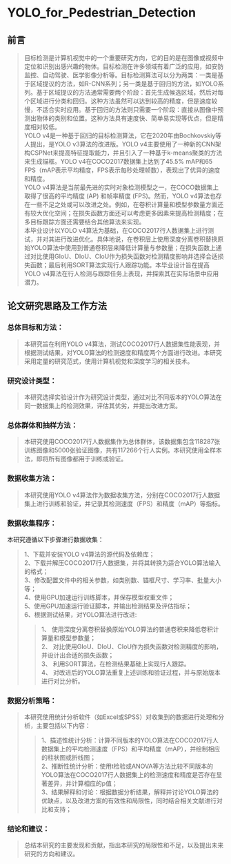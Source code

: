 # YOLO_for_Pedestrian_Detection

## 前言  
>目标检测是计算机视觉中的一个重要研究方向，它的目的是在图像或视频中定位和识别出感兴趣的物体。目标检测在许多领域有着广泛的应用，如安防监控、自动驾驶、医学影像分析等。目标检测算法可以分为两类：一类是基于区域提议的方法，如R-CNN系列；另一类是基于回归的方法，如YOLO系列。基于区域提议的方法通常需要两个阶段：首先生成候选区域，然后对每个区域进行分类和回归。这种方法虽然可以达到较高的精度，但是速度较慢，不适合实时应用。基于回归的方法则只需要一个阶段：直接从图像中预测出物体的类别和位置。这种方法具有速度快、简单易实现等优点，但是精度相对较低。  
YOLO v4是一种基于回归的目标检测算法，它在2020年由Bochkovskiy等人提出，是YOLO v3算法的改进版。YOLO v4主要使用了一种新的CNN架构CSPNet来提高特征提取能力，并且引入了一种基于k-means聚类的方法来生成锚框。YOLO v4在COCO2017数据集上达到了45.5% mAP和65 FPS（mAP表示平均精度，FPS表示每秒处理帧数），表现出了优异的速度和精度。  
YOLO v4算法是当前最先进的实时对象检测模型之一，在COCO数据集上取得了很高的平均精度 (AP) 和帧率精度 (FPS)。然而，YOLO v4算法也存在一些不足之处或可以改进之处。例如，在卷积计算量和模型参数量方面还有较大优化空间；在损失函数方面还可以考虑更多因素来提高检测精度；在多目标跟踪方面还需要结合其他算法来实现。  
本毕业设计以YOLO v4算法为基础，在COCO2017行人数据集上进行测试，并对其进行改进优化。具体地说，在卷积层上使用深度分离卷积替换原始YOLO算法中使用到普通卷积层来降低计算量与参数量；在损失函数上通过对比使用GIoU、DIoU、CIoU作为损失函数对检测精度影响并选择合适损失函数；最后利用SORT算法实现行人跟踪功能。本毕业设计旨在提高YOLO v4算法在行人检测与跟踪任务上表现，并探索其在实际场景中应用潜力。

## 论文研究思路及工作方法  
### 总体目标和方法：  
>本研究旨在利用YOLO v4算法，测试COCO2017行人数据集性能表现，并根据测试结果，对YOLO算法的检测速度和精度两个方面进行改进。本研究采用定量的研究范式，使用计算机视觉和深度学习的相关技术。  

### 研究设计类型：  
>本研究选择实验设计作为研究设计类型，通过对比不同版本的YOLO算法在同一数据集上的检测效果，评估其优劣，并提出改进方案。  

### 总体群体和抽样方法：  
>本研究使用COCO2017行人数据集作为总体群体，该数据集包含118287张训练图像和5000张验证图像，共有117266个行人实例。本研究使用全样本法，即将所有图像都用于训练或验证。  

### 数据收集方法：  
>本研究使用YOLO v4算法作为数据收集方法，分别在COCO2017行人数据集上进行训练和验证，并记录其检测速度（FPS）和精度（mAP）等指标。  

### 数据收集程序：  
本研究遵循以下步骤进行数据收集：  
>1、下载并安装YOLO v4算法的源代码及依赖库；  
2、下载并解压COCO2017行人数据集，并将其转换为适合YOLO算法输入的格式；  
3、修改配置文件中的相关参数，如类别数、锚框尺寸、学习率、批量大小等；  
4、使用GPU加速运行训练脚本，并保存模型权重文件；  
5、使用GPU加速运行验证脚本，并输出检测结果及评估指标；  
6、根据测试结果，对YOLO算法进行改进:  
>>1、 使用深度分离卷积替换原始YOLO算法的普通卷积来降低卷积计算量和模型参数量；  
2、 对比使用GIoU、DIoU、CIoU作为损失函数对检测精度的影响，并设计出合适的损失函数；  
3、 利用SORT算法，在检测结果基础上实现行人跟踪。  
4、 对改进后的YOLO算法重复上述训练和验证过程，并与原始版本进行对比分析。  

### 数据分析策略：  
>本研究使用统计分析软件（如Excel或SPSS）对收集到的数据进行处理和分析，主要包括以下内容：  
>>1、描述性统计分析：计算不同版本的YOLO算法在COCO2017行人数据集上的平均检测速度（FPS）和平均精度（mAP），并绘制相应的柱状图或折线图；  
2、推断性统计分析：使用t检验或ANOVA等方法比较不同版本的YOLO算法在COCO2017行人数据集上的检测速度和精度是否存在显著差异，并计算相应的p值；  
3、结果解释和讨论：根据数据分析结果，解释并讨论YOLO算法的优缺点，以及改进方案的有效性和局限性，同时结合相关文献进行对比和支持；  

### 结论和建议：
>总结本研究的主要发现和贡献，指出本研究的局限性和不足，以及提出未来研究的方向和建议。

